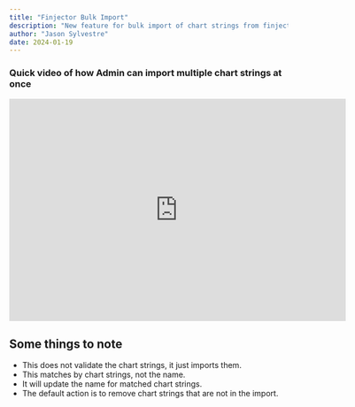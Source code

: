 ```yaml
---
title: "Finjector Bulk Import"
description: "New feature for bulk import of chart strings from finjector"
author: "Jason Sylvestre"
date: 2024-01-19
---
```


### Quick video of how Admin can import multiple chart strings at once

<iframe id="kaltura_player" src="https://cdnapisec.kaltura.com/p/1770401/sp/177040100/embedIframeJs/uiconf_id/29032722/partner_id/1770401?iframeembed=true&playerId=kaltura_player&entry_id=1_7wzbupcg&flashvars[localizationCode]=en&amp;flashvars[sideBarContainer.plugin]=true&amp;flashvars[sideBarContainer.position]=left&amp;flashvars[sideBarContainer.clickToClose]=true&amp;flashvars[chapters.plugin]=true&amp;flashvars[chapters.layout]=vertical&amp;flashvars[chapters.thumbnailRotator]=false&amp;flashvars[streamSelector.plugin]=true&amp;flashvars[EmbedPlayer.SpinnerTarget]=videoHolder&amp;flashvars[dualScreen.plugin]=true&amp;flashvars[Kaltura.addCrossoriginToIframe]=true&amp;&wid=1_xdry1cot" width="608" height="402" allowfullscreen webkitallowfullscreen mozAllowFullScreen allow="autoplay *; fullscreen *; encrypted-media *" sandbox="allow-downloads allow-forms allow-same-origin allow-scripts allow-top-navigation allow-pointer-lock allow-popups allow-modals allow-orientation-lock allow-popups-to-escape-sandbox allow-presentation allow-top-navigation-by-user-activation" frameborder="0" title="PrePurchasing Bulk Import From Finjector"></iframe>

## Some things to note

- This does not validate the chart strings, it just imports them.
- This matches by chart strings, not the name.
- It will update the name for matched chart strings.
- The default action is to remove chart strings that are not in the import.
